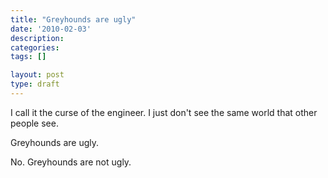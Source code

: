 ```yaml
---
title: "Greyhounds are ugly"
date: '2010-02-03'
description:
categories:
tags: []

layout: post
type: draft
---
```

I call it the curse of the engineer. I just don't see the same world that other people see.

Greyhounds are ugly.

No. Greyhounds are not ugly.